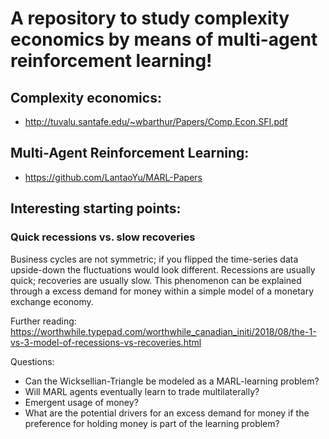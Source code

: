 # A repository to study complexity economics by means of multi-agent reinforcement learning!

## Complexity economics:
 - http://tuvalu.santafe.edu/~wbarthur/Papers/Comp.Econ.SFI.pdf
 
## Multi-Agent Reinforcement Learning: 
 - https://github.com/LantaoYu/MARL-Papers

## Interesting starting points:
 ### Quick recessions vs. slow recoveries
 Business cycles are not symmetric; if you flipped the time-series data upside-down the fluctuations would look different. Recessions are usually quick; recoveries are usually slow.
 This phenomenon can be explained through a excess demand for money within a simple model of a monetary exchange economy.
 
 Further reading:
 https://worthwhile.typepad.com/worthwhile_canadian_initi/2018/08/the-1-vs-3-model-of-recessions-vs-recoveries.html 
  
  Questions: 
  - Can the Wicksellian-Triangle be modeled as a MARL-learning problem?
  - Will MARL agents eventually learn to trade multilaterally?
  - Emergent usage of money?
  - What are the potential drivers for an excess demand for money if the preference for holding money is part of the 
  learning problem?
        
 
 
 